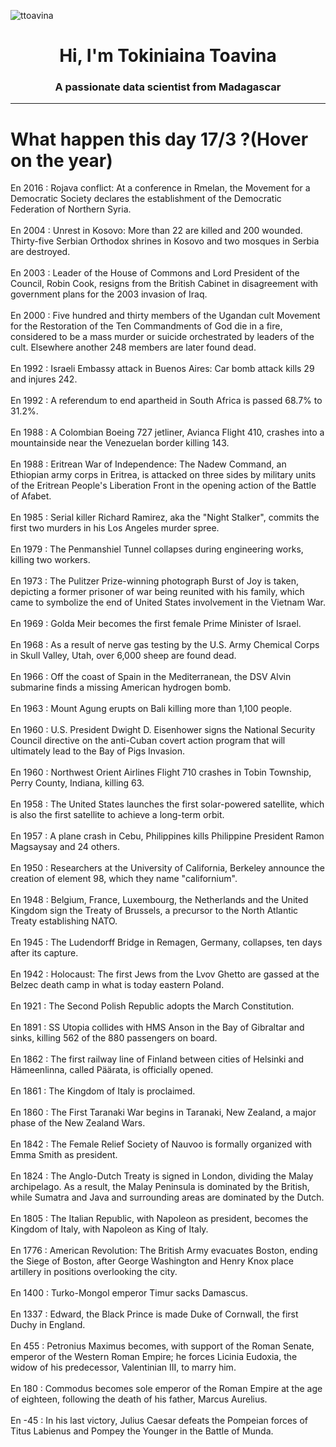 
<p align="left"> <img src="https://komarev.com/ghpvc/?username=ttoavina&label=Profile%20views&color=0e75b6&style=flat" alt="ttoavina" /> </p>
<h1 align="center">Hi, I'm Tokiniaina Toavina</h1>
<h3 align="center">A passionate data scientist from Madagascar</h3>
    
<hr/>
<h1> What happen this day 17/3 ?(Hover on the year)</h1>

En 2016 : Rojava conflict: At a conference in Rmelan, the Movement for a Democratic Society declares the establishment of the Democratic Federation of Northern Syria.
<br/><br/>
En 2004 : Unrest in Kosovo: More than 22 are killed and 200 wounded. Thirty-five Serbian Orthodox shrines in Kosovo and two mosques in Serbia are destroyed.
<br/><br/>
En 2003 : Leader of the House of Commons and Lord President of the Council, Robin Cook, resigns from the British Cabinet in disagreement with government plans for the 2003 invasion of Iraq.
<br/><br/>
En 2000 : Five hundred and thirty members of the Ugandan cult Movement for the Restoration of the Ten Commandments of God die in a fire, considered to be a mass murder or suicide orchestrated by leaders of the cult. Elsewhere another 248 members are later found dead.
<br/><br/>
En 1992 : Israeli Embassy attack in Buenos Aires: Car bomb attack kills 29 and injures 242.
<br/><br/>
En 1992 : A referendum to end apartheid in South Africa is passed 68.7% to 31.2%.
<br/><br/>
En 1988 : A Colombian Boeing 727 jetliner, Avianca Flight 410, crashes into a mountainside near the Venezuelan border killing 143.
<br/><br/>
En 1988 : Eritrean War of Independence: The Nadew Command, an Ethiopian army corps in Eritrea, is attacked on three sides by military units of the Eritrean People's Liberation Front in the opening action of the Battle of Afabet.
<br/><br/>
En 1985 : Serial killer Richard Ramirez, aka the "Night Stalker", commits the first two murders in his Los Angeles murder spree.
<br/><br/>
En 1979 : The Penmanshiel Tunnel collapses during engineering works, killing two workers.
<br/><br/>
En 1973 : The Pulitzer Prize-winning photograph Burst of Joy is taken, depicting a former prisoner of war being reunited with his family, which came to symbolize the end of United States involvement in the Vietnam War.
<br/><br/>
En 1969 : Golda Meir becomes the first female Prime Minister of Israel.
<br/><br/>
En 1968 : As a result of nerve gas testing by the U.S. Army Chemical Corps in Skull Valley, Utah, over 6,000 sheep are found dead.
<br/><br/>
En 1966 : Off the coast of Spain in the Mediterranean, the DSV Alvin submarine finds a missing American hydrogen bomb.
<br/><br/>
En 1963 : Mount Agung erupts on Bali killing more than 1,100 people.
<br/><br/>
En 1960 : U.S. President Dwight D. Eisenhower signs the National Security Council directive on the anti-Cuban covert action program that will ultimately lead to the Bay of Pigs Invasion.
<br/><br/>
En 1960 : Northwest Orient Airlines Flight 710 crashes in Tobin Township, Perry County, Indiana, killing 63.
<br/><br/>
En 1958 : The United States launches the first solar-powered satellite, which is also the first satellite to achieve a long-term orbit.
<br/><br/>
En 1957 : A plane crash in Cebu, Philippines kills Philippine President Ramon Magsaysay and 24 others.
<br/><br/>
En 1950 : Researchers at the University of California, Berkeley announce the creation of element 98, which they name "californium".
<br/><br/>
En 1948 : Belgium, France, Luxembourg, the Netherlands and the United Kingdom sign the Treaty of Brussels, a precursor to the North Atlantic Treaty establishing NATO.
<br/><br/>
En 1945 : The Ludendorff Bridge in Remagen, Germany, collapses, ten days after its capture.
<br/><br/>
En 1942 : Holocaust: The first Jews from the Lvov Ghetto are gassed at the Belzec death camp in what is today eastern Poland.
<br/><br/>
En 1921 : The Second Polish Republic adopts the March Constitution.
<br/><br/>
En 1891 : SS Utopia collides with HMS Anson in the Bay of Gibraltar and sinks, killing 562 of the 880 passengers on board.
<br/><br/>
En 1862 : The first railway line of Finland between cities of Helsinki and Hämeenlinna, called Päärata, is officially opened.
<br/><br/>
En 1861 : The Kingdom of Italy is proclaimed.
<br/><br/>
En 1860 : The First Taranaki War begins in Taranaki, New Zealand, a major phase of the New Zealand Wars.
<br/><br/>
En 1842 : The Female Relief Society of Nauvoo is formally organized with Emma Smith as president.
<br/><br/>
En 1824 : The Anglo-Dutch Treaty is signed in London, dividing the Malay archipelago. As a result, the Malay Peninsula is dominated by the British, while Sumatra and Java and surrounding areas are dominated by the Dutch.
<br/><br/>
En 1805 : The Italian Republic, with Napoleon as president, becomes the Kingdom of Italy, with Napoleon as King of Italy.
<br/><br/>
En 1776 : American Revolution: The British Army evacuates Boston, ending the Siege of Boston, after George Washington and Henry Knox place artillery in positions overlooking the city.
<br/><br/>
En 1400 : Turko-Mongol emperor Timur sacks Damascus.
<br/><br/>
En 1337 : Edward, the Black Prince is made Duke of Cornwall, the first Duchy in England.
<br/><br/>
En 455 : Petronius Maximus becomes, with support of the Roman Senate, emperor of the Western Roman Empire; he forces Licinia Eudoxia, the widow of his predecessor, Valentinian III, to marry him.
<br/><br/>
En 180 : Commodus becomes sole emperor of the Roman Empire at the age of eighteen, following the death of his father, Marcus Aurelius.
<br/><br/>
En -45 : In his last victory, Julius Caesar defeats the Pompeian forces of Titus Labienus and Pompey the Younger in the Battle of Munda.
<br/><br/>
